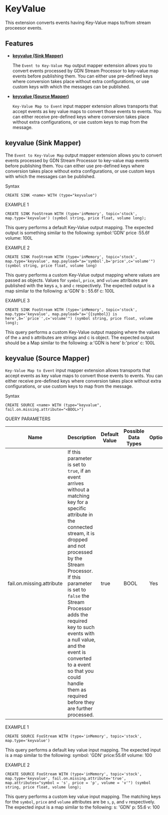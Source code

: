 # KeyValue

This extension converts events having Key-Value maps to/from stream proceesor events.

## Features

* **[keyvalue (Sink Mapper)](#keyvalue-sink-mapper)**

    The `Event to Key-Value Map` output mapper extension allows you to convert events processed by GDN Stream Processor to key-value map events before publishing them. You can either use pre-defined keys where conversion takes place without extra configurations, or use custom keys with which the messages can be published.

* **[keyvalue (Source Mapper)](#keyvalue-source-mapper)**

    `Key-Value Map to Event` input mapper extension allows transports that accept events as key value maps to convert those events to events. You can either receive pre-defined keys where conversion takes place without extra configurations, or use custom keys to map from the message.

## keyvalue (Sink Mapper)

The `Event to Key-Value Map` output mapper extension allows you to convert events processed by GDN Stream Processor to key-value map events before publishing them. You can either use pre-defined keys where conversion takes place without extra configurations, or use custom keys with which the messages can be published.

Syntax

    CREATE SINK <name> WITH (type="keyvalue")

EXAMPLE 1

    CREATE SINK FooStream WITH (type='inMemory', topic='stock', map.type='keyvalue') (symbol string, price float, volume long);

This query performs a default Key-Value output mapping. The expected
output is something similar to the following:
symbol:'GDN'
price :55.6f
volume: 100L

EXAMPLE 2

    CREATE SINK FooStream WITH (type='inMemory', topic='stock', map.type='keyvalue', map.payload="a='symbol',b='price',c='volume'") (symbol string, price float, volume long)

This query performs a custom Key-Value output mapping where values are
passed as objects. Values for `symbol`, `price`, and `volume` attributes
are published with the keys `a`, `b` and `c` respectively. The expected
output is a map similar to the following:
a:'GDN'
b : 55.6f
c: 100L

EXAMPLE 3

    CREATE SINK FooStream WITH (type='inMemory', topic='stock', map.type='keyvalue', map.payload="a='{{symbol}} is here',b='`price`',c='volume'") (symbol string, price float, volume long);

This query performs a custom Key-Value output mapping where the values
of the `a` and `b` attributes are strings and c is object. The expected
output should be a Map similar to the following:
a:'GDN is here'
b:'price'
c: 100L

## keyvalue (Source Mapper)

`Key-Value Map to Event` input mapper extension allows transports that accept events as key value maps to convert those events to events. You can either receive pre-defined keys where conversion takes place without extra configurations, or use custom keys to map from the message.

Syntax

    CREATE SOURCE <name> WITH (type="keyvalue", fail.on.missing.attribute="<BOOL>")

QUERY PARAMETERS

| Name                      | Description                                                                                                                                                                                                                                                                                                                                                                                                                          | Default Value | Possible Data Types | Optional | Dynamic |
|---------------------------|--------------------------------------------------------------------------------------------------------------------------------------------------------------------------------------------------------------------------------------------------------------------------------------------------------------------------------------------------------------------------------------------------------------------------------------|---------------|---------------------|----------|---------|
| fail.on.missing.attribute | If this parameter is set to `true`, if an event arrives without a matching key for a specific attribute in the connected stream, it is dropped and not processed by the Stream Processor. If this parameter is set to `false` the Stream Processor adds the required key to such events with a null value, and the event is converted to a event so that you could handle them as required before they are further processed. | true          | BOOL                | Yes      | No      |

EXAMPLE 1

    CREATE SOURCE FooStream WITH (type='inMemory', topic='stock', map.type='keyvalue') 

This query performs a default key value input mapping. The expected
input is a map similar to the following:
symbol: 'GDN'
price:55.6f
volume: 100

EXAMPLE 2

    CREATE SOURCE FooStream WITH (type='inMemory', topic='stock', map.type='keyvalue', fail.on.missing.attribute='true', map.attributes="symbol = 's', price = 'p', volume = 'v'") (symbol string, price float, volume long);

This query performs a custom key value input mapping. The matching keys
for the `symbol`, `price` and `volume` attributes are be `s`, `p`, and
`v` respectively. The expected input is a map similar to the following:
s: 'GDN'
p: 55.6
v: 100
